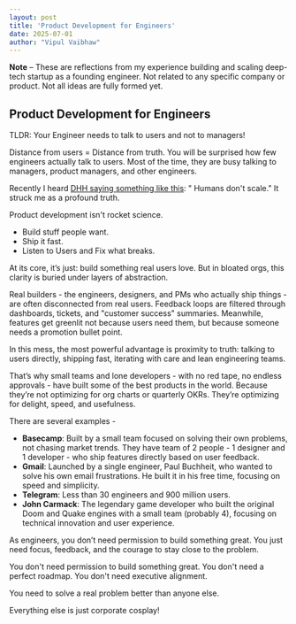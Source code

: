 ```yaml
---
layout: post
title: 'Product Development for Engineers'
date: 2025-07-01
author: "Vipul Vaibhaw"
---
```


**Note** – These are reflections from my experience building and scaling deep-tech startup as a founding engineer. Not related to any specific company or product. Not all ideas are fully formed yet.

## Product Development for Engineers

TLDR: Your Engineer needs to talk to users and not to managers!

Distance from users = Distance from truth. You will be surprised how few engineers actually talk to users. Most of the time, they are busy talking to managers, product managers, and other engineers.

Recently I heard [DHH saying something like this](https://www.youtube.com/watch?v=AgGE_3bKWxg): " Humans don't scale." It struck me as a profound truth.

Product development isn't rocket science.
- Build stuff people want.
- Ship it fast.
- Listen to Users and Fix what breaks.

At its core, it’s just: build something real users love. But in bloated orgs, this clarity is buried under layers of abstraction.

Real builders - the engineers, designers, and PMs who actually ship things - are often disconnected from real users. Feedback loops are filtered through dashboards, tickets, and "customer success" summaries. Meanwhile, features get greenlit not because users need them, but because someone needs a promotion bullet point.

In this mess, the most powerful advantage is proximity to truth: talking to users directly, shipping fast, iterating with care and lean engineering teams.

That’s why small teams and lone developers - with no red tape, no endless approvals - have built some of the best products in the world. Because they’re not optimizing for org charts or quarterly OKRs. They’re optimizing for delight, speed, and usefulness.

There are several examples -
- **Basecamp**: Built by a small team focused on solving their own problems, not chasing market trends. They have team of 2 people - 1 designer and 1 developer - who ship features directly based on user feedback.
- **Gmail**: Launched by a single engineer, Paul Buchheit, who wanted to solve his own email frustrations. He built it in his free time, focusing on speed and simplicity.
- **Telegram**: Less than 30 engineers and 900 million users.
- **John Carmack**: The legendary game developer who built the original Doom and Quake engines with a small team (probably 4), focusing on technical innovation and user experience.

As engineers, you don’t need permission to build something great. You just need focus, feedback, and the courage to stay close to the problem.

You don't need permission to build something great. You don't need a perfect roadmap. You don't need executive alignment.

You need to solve a real problem better than anyone else.

Everything else is just corporate cosplay!
